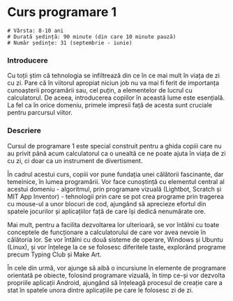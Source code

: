 # Curs programare 1

    # Vârsta: 8-10 ani
    # Durată ședință: 90 minute (din care 10 minute pauză)
    # Număr ședințe: 31 (septembrie - iunie)

### Introducere

Cu toții știm că tehnologia se infiltrează din ce în ce mai mult în viața de zi cu zi. Pare că în viitorul apropiat niciun job nu va mai fi ferit de importanța cunoașterii programării sau, cel puțin, a elementelor de lucrul cu calculatorul. De aceea, introducerea copiilor în această lume este esențială. La fel ca în orice domeniu, primele impresii față de acesta sunt cruciale pentru parcursul viitor.

### Descriere

Cursul de programare 1 este special construit pentru a ghida copiii care nu au privit până acum calculatorul ca o unealtă ce ne poate ajuta în viața de zi cu zi, ci doar ca un instrument de divertisment.

În cadrul acestui curs, copiii vor pune fundația unei călătorii fascinante, dar temeinice, în lumea programării. Vor face cunoștință cu elementul central al acestui domeniu - algoritmul, prin programare vizuală (Lightbot, Scratch și MIT App Inventor) - tehnologii prin care se pot crea programe prin tragerea cu mouse-ul a unor blocuri de cod, ajungând să aprecieze efortul din spatele jocurilor și aplicațiilor față de care își dedică nenumărate ore.

Mai mult, pentru a facilita dezvoltarea lor ulterioară, se vor întâlni cu toate conceptele de funcționare a calculatorului de care vor avea nevoie în călătoria lor. Se vor întâlni cu două sisteme de operare, Windows și Ubuntu (Linux), și vor înțelege la ce se folosesc diferitele taste, explorând programe precum Typing Club și Make Art.

În cele din urmă, vor ajunge să aibă o incursiune în elemente de programare orientată pe obiecte, folosind programare vizuală, în timp ce-și vor dezvolta propriile aplicații Android, ajungând să înțeleagă procesul de creație care a stat în spatele unora dintre aplicațiile pe care le folosesc zi de zi.
